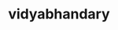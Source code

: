 ---
title: vidyabhandary
github: https://github.com/vidyabhandary
mode: dark
transition: 1s
score: 87.0
archetype:
- Github Actions
- Editor’s Choice
---